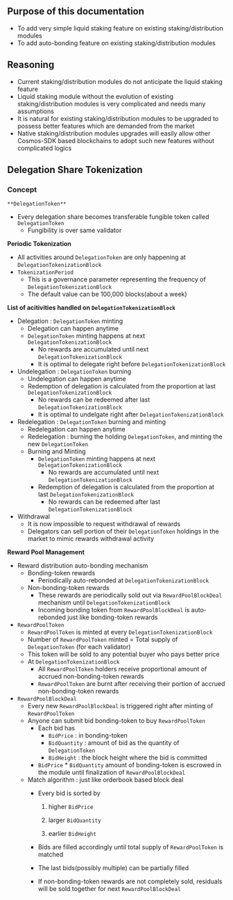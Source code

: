 ## Purpose of this documentation

- To add very simple liquid staking feature on existing staking/distribution modules
- To add auto-bonding feature on existing staking/distribution modules

## Reasoning

- Current staking/distribution modules do not anticipate the liquid staking feature
- Liquid staking module without the evolution of existing staking/distribution modules is very complicated and needs many assumptions
- It is natural for existing staking/distribution modules to be upgraded to possess better features which are demanded from the market
- Native staking/distribution modules upgrades will easily allow other Cosmos-SDK based blockchains to adopt such new features without complicated logics

## Delegation Share Tokenization

### Concept

`**DelegationToken**`

- Every delegation share becomes transferable fungible token called `DelegationToken`
    - Fungibility is over same validator

**Periodic Tokenization**

- All activities around `DelegationToken` are only happening at `DelegationTokenizationBlock`
- `TokenizationPeriod`
    - This is a governance parameter representing the frequency of `DelegationTokenizationBlock`
    - The default value can be 100,000 blocks(about a week)

**List of acitivities handled on `DelegationTokenizationBlock`**

- Delegation : `DelegationToken` minting
    - Delegation can happen anytime
    - `DelegationToken` minting happens at next `DelegationTokenizationBlock`
        - No rewards are accumulated until next `DelegationTokenizationBlock`
        - It is optimal to delegate right before `DelegationTokenizationBlock`
- Undelegation : `DelegationToken` burning
    - Undelegation can happen anytime
    - Redemption of delegation is calculated from the proportion at last `DelegationTokenizationBlock`
        - No rewards can be redeemed after last `DelegationTokenizationBlock`
        - It is optimal to undelgate right after `DelegationTokenizationBlock`
- Redelegation : `DelegationToken` burning and minting
    - Redelegation can happen anytime
    - Redelegation : burning the holding `DelegationToken`, and minting the new `DelegationToken`
    - Burning and Minting
        - `DelegationToken` minting happens at next `DelegationTokenizationBlock`
            - No rewards are accumulated until next `DelegationTokenizationBlock`
        - Redemption of delegation is calculated from the proportion at last `DelegationTokenizationBlock`
            - No rewards can be redeemed after last `DelegationTokenizationBlock`
- Withdrawal
    - It is now impossible to request withdrawal of rewards
    - Delegators can sell portion of their `DelegationToken` holdings in the market to mimic rewards withdrawal activity

**Reward Pool Management**

- Reward distribution auto-bonding mechanism
    - Bonding-token rewards
        - Periodically auto-rebonded at `DelegationTokenizationBlock`
    - Non-bonding-token rewards
        - These rewards are periodically sold out via `RewardPoolBlockDeal` mechanism until `DelegationTokenizationBlock`
        - Incoming bonding token from `RewardPoolBlockDeal` is auto-rebonded just like bonding-token rewards
- `RewardPoolToken`
    - `RewardPoolToken` is minted at every `DelegationTokenizationBlock`
    - Number of `RewardPoolToken` minted = Total supply of `DelegationToken` (for each validator)
    - This token will be sold to any potential buyer who pays better price
    - At `DelegationTokenizationBlock`
        - All `RewardPoolToken` holders receive proportional amount of accrued non-bonding-token rewards
        - `RewardPoolToken` are burnt after receiving their portion of accrued non-bonding-token rewards
- `RewardPoolBlockDeal`
    - Every new `RewardPoolBlockDeal` is triggered right after minting of `RewardPoolToken`
    - Anyone can submit bid bonding-token to buy `RewardPoolToken`
        - Each bid has
            - `BidPrice` : in bonding-token
            - `BidQuantity` : amount of bid as the quantity of `DelegationToken`
            - `BidHeight` : the block height where the bid is committed
        - `BidPrice` * `BidQuantity` amount of bonding-token is escrowed in the module until finalization of `RewardPoolBlockDeal`
    - Match algorithm : just like orderbook based block deal
        - Every bid is sorted by

            1) higher `BidPrice` 

            2) larger `BidQuantity`

            3) earlier `BidHeight`

        - Bids are filled accordingly until total supply of `RewardPoolToken` is matched
        - The last bids(possibly multiple) can be partially filled
        - If non-bonding-token rewards are not completely sold, residuals will be sold together for next `RewardPoolBlockDeal`

